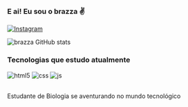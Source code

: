 ### E ai! Eu sou o brazza ✌

[![Instagram](https://img.shields.io/badge/Instagram-E4405F?style=for-the-badge&logo=instagram&logoColor=white)](https://instagram.com/cristopherdornelas)

![brazza GitHub stats](https://github-readme-stats.vercel.app/api?username=odevbrazza&show_icons=true&theme=github_dark&count_private=true)

### Tecnologias que estudo atualmente

<div style="display: inline_block">
  <img align="center" alt="html5" src="https://img.shields.io/badge/HTML5-E34F26?style=for-the-badge&logo=html5&logoColor=white" />
  <img align="center" alt="css" src="https://img.shields.io/badge/CSS3-1572B6?style=for-the-badge&logo=css3&logoColor=white" />
  <img align="center" alt="js" src="https://img.shields.io/badge/JavaScript-F7DF1E?style=for-the-badge&logo=javascript&logoColor=black" />
  
</div><br/>

Estudante de Biologia se aventurando no mundo tecnológico
